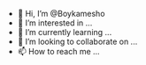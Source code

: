 - 👋 Hi, I’m @Boykamesho
- 👀 I’m interested in ...
- 🌱 I’m currently learning ...
- 💞️ I’m looking to collaborate on ...
- 📫 How to reach me ...

<!---
Boykamesho/Boykamesho is a ✨ special ✨ repository because its `README.md` (this file) appears on your GitHub profile.
You can click the Preview link to take a look at your changes.
--->
